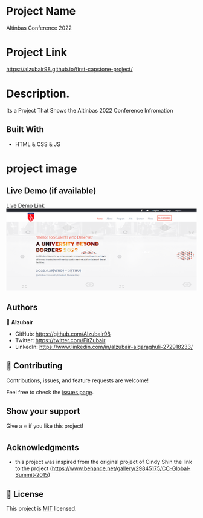 
# Project Name
Altinbas Conference 2022 

# Project Link
https://alzubair98.github.io/first-capstone-project/

# Description.
Its a Project That Shows the Altinbas 2022 Conference Infromation

## Built With

- HTML & CSS & JS

# project image


## Live Demo (if available)

[Live Demo Link](https://alzubair98.github.io/first-capstone-project/)
![](images/project-img.png)
## Authors

👤 **Alzubair**

- GitHub: https://github.com/Alzubair98
- Twitter: https://twitter.com/FitZubair
- LinkedIn: https://www.linkedin.com/in/alzubair-alqaraghuli-272918233/


## 🤝 Contributing

Contributions, issues, and feature requests are welcome!

Feel free to check the [issues page](https://github.com/Alzubair98/Hello---micro/issues).

## Show your support

Give a ⭐️ if you like this project!

## Acknowledgments

- this project was inspired from the original project of Cindy Shin 
  the link to the project (https://www.behance.net/gallery/29845175/CC-Global-Summit-2015)

## 📝 License

This project is [MIT](./MIT.md) licensed.
